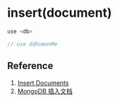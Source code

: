 # insert(document)

```javascript
use <db>

// use ddhumanMe
```

## Reference

1. [Insert Documents](https://docs.mongodb.com/manual/tutorial/insert-documents/)
2. [MongoDB 插入文档](https://www.mongodb.org.cn/tutorial/10.html)


